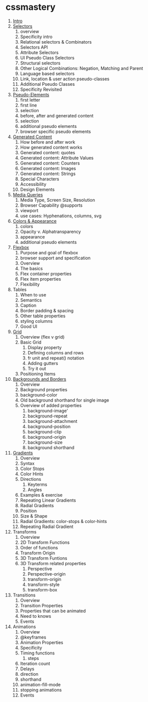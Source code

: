 # cssmastery

1. [Intro](intro/)
1. [Selectors](selectors/)
	1. overview
	1. Specificity intro
	1. Relational selectors & Combinators
	1. Selectors API
	1. Attribute Selectors
	1. UI Pseudo Class Selectors
	1. Structural selectors
	1. Other Logical Combinations: Negation, Matching and Parent
	1. Language based selectors
	1. Link, location & user action pseudo-classes
	1. Additional Pseudo Classes
	1. Specificity Revisited
1. [Pseudo-Elements](selectors/index.html#slide79)
	1. first letter
	1. first line
	1. selection
	1. before, after and generated content
	1. selection
	1. additional pseudo elements
	1. browser specific pseudo elements
1. [Generated Content](generated/)
	1. How before and after work
	1. How generated content works
	1. Generated content: quotes
	1. Generated content: Attribute Values
	1. Generated content: Counters
	1. Generated content: Images
	1. Generated content: Strings
	1. Special Characters
	1. Accessibility
	1. Design Elements
1. [Media Queries](media/)
	1. Media Type, Screen Size, Resolution
    1. Browser Capability @supports
    1. viewport
    1. use cases: Hyphenations, columns, svg
1. [Colors & Appearance](colors/)
	1. colors
	1. Opacity v. Alphatransparency
	1. appearance
	1. additional pseudo elements
1. [Flexbox](flexbox/)
	1. Purpose and goal of flexbox
	1. browser support and specification
	1. Overview
	1. The basics
	1. Flex container properties
	1. Flex item properties
	1. Flexibility
1. Tables
	1. When to use
	1. Semantics
	1. Caption
	1. Border padding & spacing
	1. Other table properties
	1. styling columns
	1. Good UI
1. [Grid](grid/)
	1. Overview (flex v grid)
	1. Basic Grid
		1. Display property
		1. Defining columns and rows
		1. fr unit and repeat() notation
		1. Adding gutters
		1. Try it out
	1. Positioning Items
1. [Backgrounds and Borders](borders/)
	1. Overview 
	1. Background properties
	1. background-color
	1. Old background shorthand for single image
	1. Overview of added properties
		1. background-image'
		1. background-repeat
		1. background-attachment
		1. background-position
		1. background-clip
		1. background-origin
		1. background-size
		1. background shorthand
1. [Gradients](gradients/)
	1. Overview
	1. Syntax
	1. Color Stops
	1. Color Hints
	1. Directions
	   1. Keyterms
	   1. Angles
	1. Examples & exercise
	1. Repeating Linear Gradients
	1. Radial Gradients
	1. Position
	1. Size & Shape
	1. Radial Gradients: color-stops & color-hints
	1. Repeating Radial Gradient
1. Transforms
	1. Overview
	1. 2D Transform Functions
	1. Order of functions
	1. Transform Origin
	1. 3D Transform Funtions
	1. 3D Transform related properties
		1. Perspective
		1. Perspective-origin
		1. transform-origin
		1. transform-style
		1. transform-box
1. Transitions 
	1. Overview
	1. Transition Properties
	1. Properties that can be animated
	1. Need to knows
	1. Events
1. Animations
	1. Overview
	2. @keyframes
	3. Animation Properties
	2. Specificity
	1. Timing functions
		1. steps
	1. Iteration count
	1. Delays
	1. direction
	1. shorthand
	1. animation-fill-mode
	1. stopping animations
	1. Events 

	

